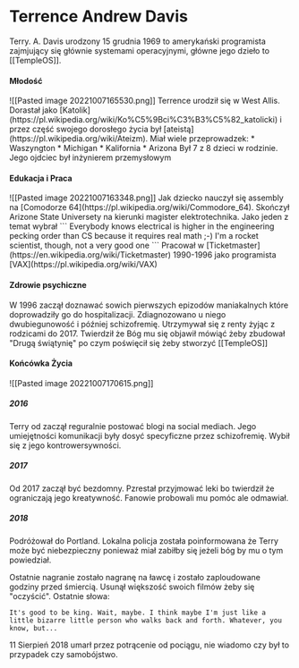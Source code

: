 <h1>Terrence Andrew Davis</h1>
Terry. A. Davis urodzony 15 grudnia 1969  to amerykański programista  zajmjujący się głównie systemami operacyjnymi, główne jego dzieło to [[TempleOS]]. 
<h4>Młodość</h4>
![[Pasted image 20221007165530.png]]
Terrence urodził się w West Allis. Dorastał jako [Katolik](https://pl.wikipedia.org/wiki/Ko%C5%9Bci%C3%B3%C5%82_katolicki) i przez część swojego dorosłego życia był [ateistą](https://pl.wikipedia.org/wiki/Ateizm). Miał wiele przeprowadzek:
*  Waszyngton
* Michigan
* Kalifornia
* Arizona
Był 7 z 8 dzieci w rodzinie. Jego ojdciec był inżynierem przemysłowym
<h4>Edukacja i Praca</h4>
![[Pasted image 20221007163348.png]]
Jak dziecko nauczył się assembly na [Comodorze 64](https://pl.wikipedia.org/wiki/Commodore_64).
Skończył Arizone State Universety na kierunki magister elektrotechnika.
Jako jeden z temat wybrał 
```
Everybody knows electrical is higher in the engineering pecking order than CS because it requires real math ;-) I'm a rocket scientist, though, not a very good one
```
Pracował w [Ticketmaster](https://en.wikipedia.org/wiki/Ticketmaster) 1990-1996 jako programista [VAX](https://pl.wikipedia.org/wiki/VAX) 

<h4>Zdrowie psychiczne</h4>
W 1996 zaczął doznawać sowich pierwszych epizodów maniakalnych które doprowadziły go do hospitalizacji. Zdiagnozowano u niego dwubiegunowość i później schizofremię. Utrzymywał się z renty żyjąc z rodzicami do 2017.
Twierdził że Bóg mu się objawił mówiąć żeby zbudował "Drugą świątynię" po czym poświęcił się żeby stworzyć [[TempleOS]]

<h4>Końcówka Życia</h4>
![[Pasted image 20221007170615.png]]
<h5>2016</h5>
Terry od zaczął reguralnie postować blogi na social mediach. Jego umiejętności komunikacji były dosyć specyficzne przez schizofremię. Wybił się z jego kontrowersywności.
<h5>2017</h5>
Od 2017 zaczął być bezdomny. Pzrestał przyjmować leki bo twierdził że ograniczają jego kreatywność. Fanowie probowali mu pomóc ale odmawiał.

<h5>2018</h5>
Podróżował do Portland. Lokalna policja została poinformowana że Terry może być niebezpieczny ponieważ miał zabiłby się jeżeli bóg by mu o tym powiedział.

Ostatnie nagranie zostało nagranę na ławcę i zostało zaploudowane godziny przed śmiercią. Usunął większość swoich filmów żeby się "oczyścić".
Ostatnie słowa:
```
It's good to be king. Wait, maybe. I think maybe I'm just like a little bizarre little person who walks back and forth. Whatever, you know, but...
```

11 Sierpień 2018 umarł przez potrącenie od pociągu, nie wiadomo czy był to przypadek czy samobójstwo.